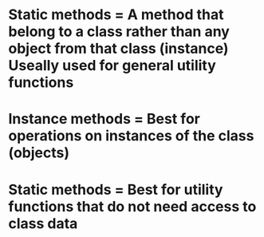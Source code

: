 # Static methods = A method that belong to a class rather than any object from that class (instance) Useally used for general utility functions

# Instance methods = Best for operations on instances of the class (objects)

# Static methods = Best for utility functions that do not need access to class data
